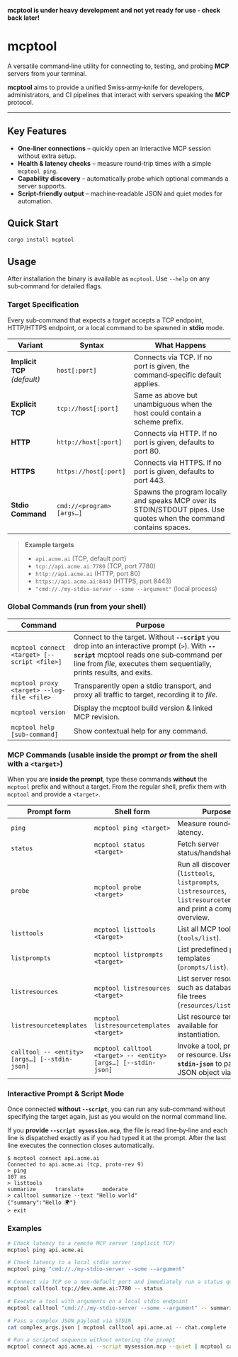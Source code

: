 **mcptool is under heavy development and not yet ready for use - check back later!**


# mcptool

A versatile command‑line utility for connecting to, testing, and probing
**MCP** servers from your terminal.

**mcptool** aims to provide a unified Swiss‑army‑knife for developers,
administrators, and CI pipelines that interact with servers speaking the
**MCP** protocol.

---

## Key Features

* **One‑liner connections** – quickly open an interactive MCP session without
  extra setup.
* **Health & latency checks** – measure round‑trip times with a simple `mcptool
  ping`.
* **Capability discovery** – automatically probe which optional commands a
  server supports.
* **Script‑friendly output** – machine‑readable JSON and quiet modes for
  automation.

## Quick Start

```bash
cargo install mcptool
```

## Usage

After installation the binary is available as `mcptool`. Use `--help` on any sub‑command for detailed flags.


### Target Specification

Every sub‑command that expects a *target* accepts a TCP endpoint, HTTP/HTTPS endpoint,
or a local command to be spawned in **stdio** mode.

| Variant                      | Syntax                    | What Happens                                                                                                        |
| ---------------------------- | ------------------------- | ------------------------------------------------------------------------------------------------------------------- |
| **Implicit TCP** *(default)* | `host[:port]`             | Connects via TCP. If no port is given, the command‑specific default applies.                                        |
| **Explicit TCP**             | `tcp://host[:port]`       | Same as above but unambiguous when the host could contain a scheme prefix.                                          |
| **HTTP**                     | `http://host[:port]`      | Connects via HTTP. If no port is given, defaults to port 80.                                                       |
| **HTTPS**                    | `https://host[:port]`     | Connects via HTTPS. If no port is given, defaults to port 443.                                                     |
| **Stdio Command**            | `cmd://<program> [args…]` | Spawns the program locally and speaks MCP over its STDIN/STDOUT pipes. Use quotes when the command contains spaces. |

> **Example targets**
>
> * `api.acme.ai` (TCP, default port)
> * `tcp://api.acme.ai:7780` (TCP, port 7780)
> * `http://api.acme.ai` (HTTP, port 80)
> * `https://api.acme.ai:8443` (HTTPS, port 8443)
> * `"cmd://./my‑stdio‑server --some --argument"` (local process)

### Global Commands (run from your shell)

| Command                                      | Purpose                                                                                                                                                                                                                 |
| -------------------------------------------- | ----------------------------------------------------------------------------------------------------------------------------------------------------------------------------------------------------------------------- |
| `mcptool connect <target> [--script <file>]` | Connect to the target. Without **`--script`** you drop into an interactive prompt (`>`). With **`--script`** mcptool reads one sub‑command per line from *file*, executes them sequentially, prints results, and exits. |
| `mcptool proxy <target> --log-file <file>`   | Transparently open a stdio transport, and proxy all traffic to target, recording it to *file*.                                                                                                                    |
| `mcptool version`                            | Display the mcptool build version & linked MCP revision.                                                                                                                                                                |
| `mcptool help [sub-command]`                 | Show contextual help for any command.                                                                                                                                                                                   |


### MCP Commands (usable inside the prompt *or* from the shell with a `<target>`)

When you are **inside the prompt**, type these commands **without** the `mcptool` prefix and without a target. From the regular shell, prefix them with `mcptool` and provide a `<target>`.

| Prompt form                                   | Shell form                                                     | Purpose                                                                                                                       |
| --------------------------------------------- | -------------------------------------------------------------- | ----------------------------------------------------------------------------------------------------------------------------- |
| `ping`                                        | `mcptool ping <target>`                                        | Measure round‑trip latency.                                                                                                   |
| `status`                                      | `mcptool status <target>`                                      | Fetch server status/handshake info.                                                                                           |
| `probe`                                       | `mcptool probe <target>`                                       | Run all discovery calls (`listtools`, `listprompts`, `listresources`, `listresourcetemplates`) and print a complete overview. |
| `listtools`                                   | `mcptool listtools <target>`                                   | List all MCP tools (`tools/list`).                                                                                            |
| `listprompts`                                 | `mcptool listprompts <target>`                                 | List predefined prompt templates (`prompts/list`).                                                                            |
| `listresources`                               | `mcptool listresources <target>`                               | List server resources such as databases or file trees (`resources/list`).                                                     |
| `listresourcetemplates`                       | `mcptool listresourcetemplates <target>`                       | List resource templates available for instantiation.                                                                          |
| `calltool -- <entity> [args…] [--stdin-json]` | `mcptool calltool <target> -- <entity> [args…] [--stdin-json]` | Invoke a tool, prompt, or resource. Use **`--stdin-json`** to pass a JSON object via STDIN.                                   |

### Interactive Prompt & Script Mode

Once connected **without `--script`**, you can run any sub‑command without specifying the target again, just as you would on the normal command line.

If you **provide `--script mysession.mcp`**, the file is read line‑by‑line and each line is dispatched exactly as if you had typed it at the prompt. After the last line executes the connection closes automatically.

```text
$ mcptool connect api.acme.ai
Connected to api.acme.ai (tcp, proto‑rev 9)
> ping
107 ms
> listtools
summarize      translate      moderate
> calltool summarize --text "Hello world"
{"summary":"Hello 🌍"}
> exit
```

### Examples

```bash
# Check latency to a remote MCP server (implicit TCP)
mcptool ping api.acme.ai

# Check latency to a local stdio server
mcptool ping "cmd://./my‑stdio‑server --some --argument"

# Connect via TCP on a non‑default port and immediately run a status query, then exit
mcptool calltool tcp://dev.acme.ai:7780 -- status

# Execute a tool with arguments on a local stdio endpoint
mcptool calltool "cmd://./my‑stdio‑server --some --argument" -- summarize --text "Hello world"

# Pass a complex JSON payload via STDIN
cat complex_args.json | mcptool calltool api.acme.ai -- chat.complete --stdin-json

# Run a scripted sequence without entering the prompt
mcptool connect api.acme.ai --script mysession.mcp --quiet | mcptool calltool api.acme.ai -- chat.complete --stdin-json
```

